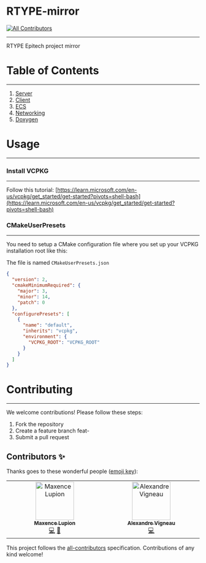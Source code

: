 # RTYPE-mirror
<!-- ALL-CONTRIBUTORS-BADGE:START - Do not remove or modify this section -->
[![All Contributors](https://img.shields.io/badge/all_contributors-2-orange.svg?style=flat-square)](#contributors-)
<!-- ALL-CONTRIBUTORS-BADGE:END -->
___
RTYPE Epitech project mirror

# Table of Contents
___
1. [Server](./server/Server.md)
2. [Client](./client/GraphicalLibraryChoice.md)
3. [ECS](./shared/Ecs.md)
4. [Networking](./shared/Network_library.md)
5. [Doxygen](./html/index.html)
# Usage
___
### Install VCPKG
___

Follow this tutorial: [https://learn.microsoft.com/en-us/vcpkg/get_started/get-started?pivots=shell-bash](https://learn.microsoft.com/en-us/vcpkg/get_started/get-started?pivots=shell-bash)

### CMakeUserPresets
___
You need to setup a CMake configuration file where you set up your VCPKG installation root like this:

The file is named `CMakeUserPresets.json`
```json
{
  "version": 2,
  "cmakeMinimumRequired": {
    "major": 3,
    "minor": 14,
    "patch": 0
  },
  "configurePresets": [
    {
      "name": "default",
      "inherits": "vcpkg",
      "environment": {
        "VCPKG_ROOT": "VCPKG_ROOT"
      }
    }
  ]
}
```

# Contributing
___
We welcome contributions! Please follow these steps:
1. Fork the repository
2. Create a feature branch feat-<feature-name>
3. Submit a pull request
## Contributors ✨

Thanks goes to these wonderful people ([emoji key](https://allcontributors.org/docs/en/emoji-key)):

<!-- ALL-CONTRIBUTORS-LIST:START - Do not remove or modify this section -->
<!-- prettier-ignore-start -->
<!-- markdownlint-disable -->
<table>
  <tbody>
    <tr>
      <td align="center" valign="top" width="14.28%"><a href="https://github.com/maxencelupion"><img src="https://avatars.githubusercontent.com/u/114016583?v=4?s=100" width="100px;" alt="Maxence Lupion"/><br /><sub><b>Maxence Lupion</b></sub></a><br /><a href="https://github.com/AREA-EPITECH/RTYPE-mirror/commits?author=maxencelupion" title="Code">💻</a> <a href="#projectManagement-maxencelupion" title="Project Management">📆</a></td>
      <td align="center" valign="top" width="14.28%"><a href="https://www.alexvig.ovh/"><img src="https://avatars.githubusercontent.com/u/83456688?v=4?s=100" width="100px;" alt="Alexandre Vigneau"/><br /><sub><b>Alexandre Vigneau</b></sub></a><br /><a href="https://github.com/AREA-EPITECH/RTYPE-mirror/commits?author=AlexandreVig" title="Code">💻</a></td>
    </tr>
  </tbody>
</table>

<!-- markdownlint-restore -->
<!-- prettier-ignore-end -->

<!-- ALL-CONTRIBUTORS-LIST:END -->

This project follows the [all-contributors](https://github.com/all-contributors/all-contributors) specification. Contributions of any kind welcome!